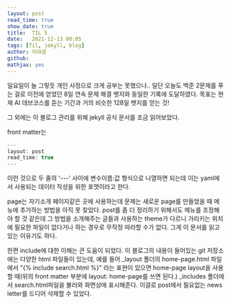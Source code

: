 ```yaml
---
layout: post
read_time: true
show_date: true
title:  TIL 5
date:   2021-12-13 00:05
tags: [Til, jekyll, blog]
author: 이대겸
github:  
mathjax: yes
---
```


일요일이 늘 그렇듯 개인 사정으로 크게 공부는 못했으나.. 일단 오늘도 백준 2문제를 푸는 걸로 
이전에 얻었던 8일 연속 문제 해결 뱃지와 동일한 기록에 도달하였다. 목표는 현재 AI 데브코스를 듣는 기간과 거의 비슷한 128일 뱃지를 얻는 것! 

그 외에는 이 블로그 관리를 위해 jekyll 공식 문서를 조금 읽어보았다.

front matter는 
~~~C
---
layout: post
read_time: true
---
~~~
이런 것으로 두 줄의 '---' 사이에 변수이름:값 형식으로 나열하면 되는데 이는 yaml에서 사용되는 데이터 작성을 위한 포맷이라고 한다.

page는 자기소개 페이지같은 곳에 사용하는데 문제는 새로운 page를 만들었을 때 메뉴에 추가하는 방법을 아직 못 찾았다. 
post를 좀 더 정리하기 위해서도 메뉴를 조정해야 할 것 같은데 그 방법을 소개해주는 글들과 사용하는 theme가 다르니 
가리키는 위치에 필요한 파일이 없다거나 하는 경우로 무작정 따라할 수가 없다. 그게 이 문서를 읽고있는 이유기도 하다.

한편 include에 대한 이해는 큰 도움이 되었다. 이 블로그의 내용이 들어있는 git 저장소에는 다양한 html 파일들이 있는데, 
예를 들어 _layout 폴더의 home-page.html 파일에서 "{% include search.html %}" 라는 표현이 있으면 
home-page layout을 사용할 때(위의 front matter 부분에 layout: home-page를 쓰면 된다.) 
_includes 폴더에서 search.html파일을 불러와 화면상에 표시해준다. 이걸로 post에서 필요없는 news letter를 드디어 
삭제할 수 있었다.
